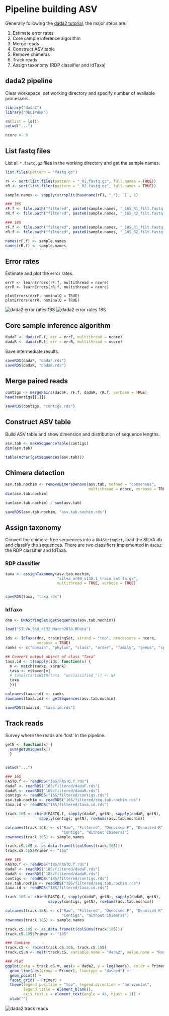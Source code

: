 # Pipeline building ASV
Generally following the [dada2 tutorial](https://benjjneb.github.io/dada2/tutorial.html), the major steps are:

1. Estimate error rates
1. Core sample inference algorithm
1. Merge reads
1. Construct ASV table
1. Remove chimeras
1. Track reads
1. Assign taxonomy (RDP classifier and IdTaxa)


## dada2 pipeline
Clear workspace, set working directory and specify number of available processors.
```R
library("dada2")
library("DECIPHER")

rm(list = ls())
setwd("...")

ncore <- 6
```


## List fastq files
List all `*.fastq.gz` files in the working directory and get the sample names.
```R
list.files(pattern = "fastq.gz")

rF <- sort(list.files(pattern = "_R1.fastq.gz", full.names = TRUE))
rR <- sort(list.files(pattern = "_R2.fastq.gz", full.names = TRUE))

sample.names <- sapply(strsplit(basename(rF), "_"), `[`, 1)

### 16S
rF.f <- file.path("filtered", paste0(sample.names, "_16S_R1_filt.fastq.gz"))
rR.f <- file.path("filtered", paste0(sample.names, "_16S_R2_filt.fastq.gz"))

### 18S
rF.f <- file.path("filtered", paste0(sample.names, "_18S_R1_filt.fastq.gz"))
rR.f <- file.path("filtered", paste0(sample.names, "_18S_R2_filt.fastq.gz"))

names(rF.f) <- sample.names
names(rR.f) <- sample.names
```


## Error rates
Estimate and plot the error rates.
```
errF <- learnErrors(rF.f, multithread = ncore)
errR <- learnErrors(rR.f, multithread = ncore)

plotErrors(errF, nominalQ = TRUE)
plotErrors(errR, nominalQ = TRUE)
```

![dada2 error rates 16S](/Graphs/dada2_ErrorRates_16S.png)
![dada2 error rates 18S](/Graphs/dada2_ErrorRates_18S.png)


## Core sample inference algorithm
```R
dadaF <- dada(rF.f, err = errF, multithread = ncore)
dadaR <- dada(rR.f, err = errR, multithread = ncore)
```

Save intermediate results.
```R
saveRDS(dadaF, "dadaF.rds")
saveRDS(dadaR, "dadaR.rds")
```


## Merge paired reads
```R
contigs <- mergePairs(dadaF, rF.f, dadaR, rR.f, verbose = TRUE)
head(contigs[[1]])

saveRDS(contigs, "contigs.rds")
```


## Construct ASV table
Build ASV table and show dimension and distribution of sequence lengths.
```R
asv.tab <- makeSequenceTable(contigs)
dim(asv.tab)

table(nchar(getSequences(asv.tab)))
```

## Chimera detection
```R
asv.tab.nochim <- removeBimeraDenovo(asv.tab, method = "consensus",
                                     multithread = ncore, verbose = TRUE)
dim(asv.tab.nochim)

sum(asv.tab.nochim) / sum(asv.tab)

saveRDS(asv.tab.nochim, "asv.tab.nochim.rds")
```

## Assign taxonomy
Convert the chimera-free sequences into a `DNAStringSet`, load the SILVA db and classify the sequences. There are two classifiers implemented in `dada2`: the RDP classifier and IdTaxa.

### RDP classifier
```R
taxa <- assignTaxonomy(asv.tab.nochim,
                       "silva_nr99_v138.1_train_set.fa.gz",
                       multithread = TRUE, verbose = TRUE)


saveRDS(taxa, "taxa.rds")
```

### IdTaxa

```R
dna <- DNAStringSet(getSequences(asv.tab.nochim))

load("SILVA_SSU_r132_March2018.RData")

ids <- IdTaxa(dna, trainingSet, strand = "top", processors = ncore,
              verbose = TRUE)
ranks <- c("domain", "phylum", "class", "order", "family", "genus", "species")

## Convert output object of class "Taxa"
taxa.id <- t(sapply(ids, function(x) {
  m <- match(ranks, x$rank)
  taxa <- x$taxon[m]
  # taxa[startsWith(taxa, "unclassified_")] <- NA
  taxa
  }))

colnames(taxa.id) <- ranks
rownames(taxa.id) <- getSequences(asv.tab.nochim)

saveRDS(taxa.id, "taxa.id.rds")
```


## Track reads
Survey where the reads are 'lost' in the pipeline.
```R
getN <- function(x) {
  sum(getUniques(x))
  }


setwd("...")

### 16S
FASTQ.f <- readRDS("16S/FASTQ.f.rds")
dadaF <- readRDS("16S/filtered/dadaF.rds")
dadaR <- readRDS("16S/filtered/dadaR.rds")
contigs <- readRDS("16S/filtered/contigs.rds")
asv.tab.nochim <- readRDS("16S/filtered/seq.tab.nochim.rds")
taxa.id <- readRDS("16S/filtered/taxa.id.rds")

track.16S <- cbind(FASTQ.f, sapply(dadaF, getN), sapply(dadaR, getN),
               sapply(contigs, getN), rowSums(asv.tab.nochim))

colnames(track.16S) <- c("Raw", "Filtered", "Denoised F", "Denoised R",
                         "Contigs", "Without Chimeras")
rownames(track.16S) <- sample.names

track.cS.16S <- as.data.frame(t(colSums(track.16S)))
track.cS.16S$Primer <- "16S"

### 18S
FASTQ.f <- readRDS("18S/FASTQ.f.rds")
dadaF <- readRDS("18S/filtered/dadaF.rds")
dadaR <- readRDS("18S/filtered/dadaR.rds")
contigs <- readRDS("18S/filtered/contigs.rds")
asv.tab.nochim <- readRDS("18S/filtered/seq.tab.nochim.rds")
taxa.id <- readRDS("18S/filtered/taxa.id.rds")

track.18S <- cbind(FASTQ.f, sapply(dadaF, getN), sapply(dadaR, getN),
                   sapply(contigs, getN), rowSums(asv.tab.nochim))

colnames(track.18S) <- c("Raw", "Filtered", "Denoised F", "Denoised R",
                         "Contigs", "Without Chimeras")
rownames(track.18S) <- sample.names

track.cS.18S <- as.data.frame(t(colSums(track.18S)))
track.cS.18S$Primer <- "18S"

### Combine
track.cS <- rbind(track.cS.16S, track.cS.18S)
track.cS.m <- melt(track.cS, variable.name = "dada2", value.name = "Reads")

### Plot
ggplot(data = track.cS.m, aes(x = dada2, y = log(Reads), color = Primer)) +
  geom_line(aes(group = Primer), linetype = "dashed") +
  geom_point() +
  facet_grid( ~ Primer) +
  theme(legend.position = "top", legend.direction = "horizontal",
        legend.title = element_blank(),
        axis.text.x = element_text(angle = 45, hjust = 1)) +
  xlab("")
```

![dada2 track reads](/Graphs/dada2_TrackReads.png)

